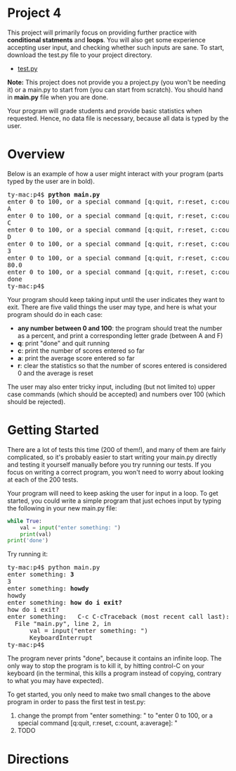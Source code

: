 # Project 4

This project will primarily focus on providing further practice with
**conditional statments** and **loops**. You will also get some
experience accepting user input, and checking whether such inputs are
sane.  To start, download the test.py file to your project
directory.

* [test.py](https://raw.githubusercontent.com/tylerharter/cs301-projects/master/fall18/p3/test.py)

**Note:** This project does not provide you a project.py (you won't be
needing it) or a main.py to start from (you can start from
scratch). You should hand in **main.py** file when you are done.

Your program will grade students and provide basic statistics when
requested.  Hence, no data file is necessary, because all data is
typed by the user.

# Overview

Below is an example of how a user might interact with your program
(parts typed by the user are in bold).

<pre>
ty-mac:p4$ <b>python main.py</b>
enter 0 to 100, or a special command [q:quit, r:reset, c:count, a:average]: <b>90</b>
A
enter 0 to 100, or a special command [q:quit, r:reset, c:count, a:average]: <b>80</b>
C
enter 0 to 100, or a special command [q:quit, r:reset, c:count, a:average]: <b>70</b>
D
enter 0 to 100, or a special command [q:quit, r:reset, c:count, a:average]: <b>c</b>
3
enter 0 to 100, or a special command [q:quit, r:reset, c:count, a:average]: <b>a</b>
80.0
enter 0 to 100, or a special command [q:quit, r:reset, c:count, a:average]: <b>q</b>
done
ty-mac:p4$ 
</pre>

Your program should keep taking input until the user indicates they
want to exit.  There are five valid things the user may type, and here
is what your program should do in each case:

* **any number between 0 and 100**: the program should treat the number as a percent, and print a corresponding letter grade (between A and F)
* **q**: print "done" and quit running
* **c**: print the number of scores entered so far
* **a**: print the average score entered so far
* **r**: clear the statistics so that the number of scores entered is considered 0 and the average is reset

The user may also enter tricky input, including (but not limited to)
upper case commands (which should be accepted) and numbers over 100
(which should be rejected).

# Getting Started

There are a lot of tests this time (200 of them!), and many of them
are fairly complicated, so it's probably easier to start writing your
main.py directly and testing it yourself manually before you try
running our tests.  If you focus on writing a correct program, you
won't need to worry about looking at each of the 200 tests.

Your program will need to keep asking the user for input in a loop.
To get started, you could write a simple program that just echoes
input by typing the following in your new main.py file:

```python
while True:
    val = input("enter something: ")
    print(val)
print('done')
```

Try running it:

<pre>
ty-mac:p4$ python main.py
enter something: <b>3</b>
3
enter something: <b>howdy</b>
howdy
enter something: <b>how do i exit?</b>
how do i exit?
enter something:   C-c C-cTraceback (most recent call last):
  File "main.py", line 2, in <module>
      val = input("enter something: ")
      KeyboardInterrupt
ty-mac:p4$ 
</pre>

The program never prints "done", because it contains an infinite loop.
The only way to stop the program is to kill it, by hitting control-C
on your keyboard (in the terminal, this kills a program instead of
copying, contrary to what you may have expected).

To get started, you only need to make two small changes to the above
program in order to pass the first test in test.py:

1. change the prompt from "enter something: " to "enter 0 to 100, or a special command [q:quit, r:reset, c:count, a:average]: "
2. TODO

# Directions

